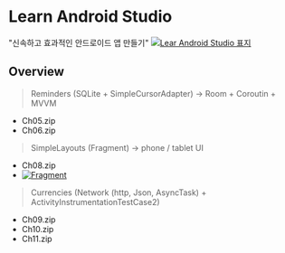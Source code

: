 # Learn Android Studio 
"신속하고 효과적인 안드로이드 앱 만들기"
[<img alt="Lear Android Studio 표지" src="http://image.yes24.com/momo/TopCate722/MidCate007/72169670.jpg">](http://image.yes24.com/momo/TopCate722/MidCate007/72169670.jpg)

Overview
---
> Reminders (SQLite + SimpleCursorAdapter) -> Room + Coroutin + MVVM
- Ch05.zip
- Ch06.zip
> SimpleLayouts (Fragment) -> phone / tablet UI
- Ch08.zip
- [<img alt="Fragment" src="https://developer.android.com/images/guide/fragments/fragment-screen-sizes.png">](https://developer.android.com/images/guide/fragments/fragment-screen-sizes.png)
> Currencies (Network (http, Json, AsyncTask) + ActivityInstrumentationTestCase2)
- Ch09.zip
- Ch10.zip
- Ch11.zip
